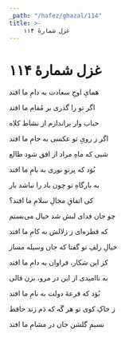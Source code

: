 ```yaml
---
_path: "/hafez/ghazal/114"
title: >-
    غزل شمارهٔ ۱۱۴
---
```

# غزل شمارهٔ ۱۱۴

<div class="b" id="bn1"><div class="m1"><p>همایِ اوجِ سعادت به دامِ ما افتد</p></div>
<div class="m2"><p>اگر تو را گذری بر مُقام ما افتد</p></div></div>
<div class="b" id="bn2"><div class="m1"><p>حباب وار براندازم از نشاط کلاه</p></div>
<div class="m2"><p>اگر ز رویِ تو عکسی به جامِ ما افتد</p></div></div>
<div class="b" id="bn3"><div class="m1"><p>شبی که ماهِ مراد از افق شود طالع</p></div>
<div class="m2"><p>بُوَد که پرتوِ نوری به بامِ ما افتد</p></div></div>
<div class="b" id="bn4"><div class="m1"><p>به بارگاهِ تو چون باد را نباشد بار</p></div>
<div class="m2"><p>کی اتفاقِ مجالِ سلامِ ما افتد؟</p></div></div>
<div class="b" id="bn5"><div class="m1"><p>چو جان فدای لبش شد خیال می‌بستم</p></div>
<div class="m2"><p>که قطره‌ای ز زلالش به کامِ ما افتد</p></div></div>
<div class="b" id="bn6"><div class="m1"><p>خیالِ زلفِ تو گفتا که جان وسیله مساز</p></div>
<div class="m2"><p>کز این شکار، فراوان به دامِ ما افتد</p></div></div>
<div class="b" id="bn7"><div class="m1"><p>به ناامیدی از این در مرو، بزن فالی</p></div>
<div class="m2"><p>بُوَد که قرعهٔ دولت به نامِ ما افتد</p></div></div>
<div class="b" id="bn8"><div class="m1"><p>ز خاکِ کوی تو هر گَه که دَم زند حافظ</p></div>
<div class="m2"><p>نسیمِ گلشن جان در مشامِ ما افتد</p></div></div>

